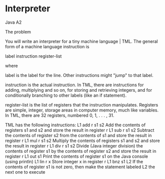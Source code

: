 # Interpreter
Java A2

The problem

You will write an interpreter for a tiny machine language | TML. The general form of a machine language instruction is

label instruction register-list

where

label is the label for the line. Other instructions might "jump" to that label.

instruction is the actual instruction. In TML, there are instructions for adding, multiplying and so on, for storing and retrieving integers, and for conditionally branching to other labels (like an if statement).

register-list is the list of registers that the instruction manipulates. Registers are simple, integer, storage areas in computer memory, much like variables. In TML, there are 32 registers, numbered 0, 1, . . . , 31.

TML has the following instructions:
L1 add r s1 s2 Add the contents of registers s1 and s2 and store the result in register r
L1 sub r s1 s2 Subtract the contents of register s2 from the contents of s1 and store the result in register r
L1 mul r s1 s2 Multiply the contents of registers s1 and s2 and store the result in register r
L1 div r s1 s2 Divide (Java integer division) the contents of register s1 by the contents of register s2 and store the result in register r
L1 out s1 Print the contents of register s1 on the Java console (using println)
L1 lin r x Store integer x in register r
L1 bnz s1 L2 If the contents of register s1 is not zero, then make the statement labeled
L2 the next one to execute

